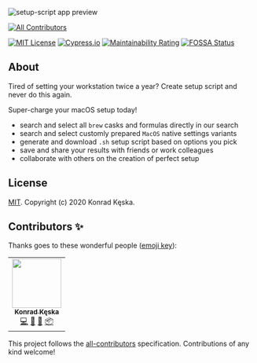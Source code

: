 ![setup-script app preview](https://user-images.githubusercontent.com/29062983/99889924-3b63b100-2c5a-11eb-8bcc-2ac84298866c.png)
<!-- ALL-CONTRIBUTORS-BADGE:START - Do not remove or modify this section -->
[![All Contributors](https://img.shields.io/badge/all_contributors-1-orange.svg?style=flat-square)](#contributors-)
<!-- ALL-CONTRIBUTORS-BADGE:END -->

[![MIT License](https://img.shields.io/badge/license-MIT-green.svg)](https://github.com/konradkeska/setup-script/blob/master/LICENSE)
[![Cypress.io](https://img.shields.io/badge/tested%20with-Cypress-04C38E.svg)](https://www.cypress.io/)
[![Maintainability Rating](https://sonarcloud.io/api/project_badges/measure?project=konradkeska_setup-script&metric=sqale_rating)](https://sonarcloud.io/dashboard?id=konradkeska_setup-script)
[![FOSSA Status](https://app.fossa.com/api/projects/git%2Bgithub.com%2Fkonradkeska%2Fsetup-script.svg?type=shield)](https://app.fossa.com/projects/git%2Bgithub.com%2Fkonradkeska%2Fsetup-script?ref=badge_shield)

## About

Tired of setting your workstation twice a year? Create setup script and never do this again.

Super-charge your macOS setup today!

- search and select all `brew` casks and formulas directly in our search
- search and select customly prepared `MacOS` native settings variants
- generate and download `.sh` setup script based on options you pick
- save and share your results with friends or work colleagues
- collaborate with others on the creation of perfect setup

## License

[MIT](LICENSE). Copyright (c) 2020 Konrad Kęska.

## Contributors ✨

Thanks goes to these wonderful people ([emoji key](https://allcontributors.org/docs/en/emoji-key)):

<!-- ALL-CONTRIBUTORS-LIST:START - Do not remove or modify this section -->
<!-- prettier-ignore-start -->
<!-- markdownlint-disable -->
<table>
  <tr>
    <td align="center"><a href="https://github.com/konradkeska"><img src="https://avatars3.githubusercontent.com/u/29062983?v=4" width="100px;" alt=""/><br /><sub><b>Konrad Kęska</b></sub></a><br /><a href="https://github.com/konradkeska/setup-script/commits?author=konradkeska" title="Code">💻</a> <a href="#ideas-konradkeska" title="Ideas, Planning, & Feedback">🤔</a> <a href="#maintenance-konradkeska" title="Maintenance">🚧</a> <a href="#platform-konradkeska" title="Packaging/porting to new platform">📦</a></td>
  </tr>
</table>

<!-- markdownlint-enable -->
<!-- prettier-ignore-end -->
<!-- ALL-CONTRIBUTORS-LIST:END -->

This project follows the [all-contributors](https://github.com/all-contributors/all-contributors) specification. Contributions of any kind welcome!